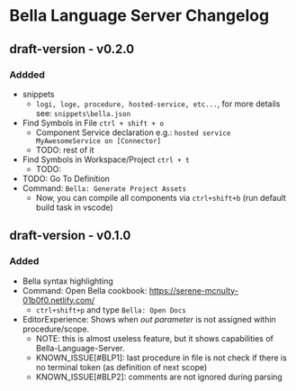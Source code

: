 # Bella Language Server Changelog

## draft-version - v0.2.0

### Addded

* snippets
  * `logi, loge, procedure, hosted-service, etc...`, for more details see: `snippets\bella.json`
* Find Symbols in File `ctrl + shift + o`
  * Component Service declaration e.g.: `hosted service MyAwesomeService on [Connector]`
  * TODO: rest of it
* Find Symbols in Workspace/Project `ctrl + t`
  * TODO:
* TODO: Go To Definition
* Command: `Bella: Generate Project Assets`
  * Now, you can compile all components via `ctrl+shift+b` (run default build task in vscode)

## draft-version - v0.1.0

### Added

* Bella syntax highlighting
* Command: Open Bella cookbook: <https://serene-mcnulty-01b0f0.netlify.com/>
  * `ctrl+shift+p` and type `Bella: Open Docs`
* EditorExperience: Shows when *out parameter*  is not assigned within procedure/scope.
  * NOTE: this is almost useless feature, but it shows capabilities of Bella-Language-Server.
  * KNOWN_ISSUE[#BLP1]: last procedure in file is not check if there is no terminal token (as definition of next scope)
  * KNOWN_ISSUE[#BLP2]: comments are not ignored during parsing
